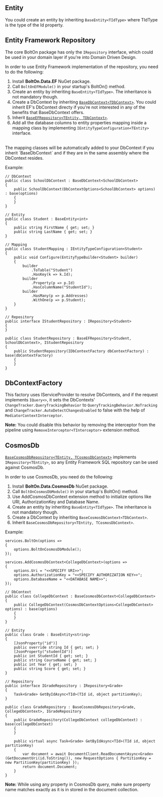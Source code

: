 Entity
------
You could create an entity by inheriting `BaseEntity<TIdType>` where TIdType is the type of the Id property.

Entity Framework Repository
---------------------------
The core BoltOn package has only the `IRepository` interface, which could be used in your domain layer if you're into Domain Driven Design. 

In order to use Entity Framework implementation of the repository, you need to do the following:

1. Install **BoltOn.Data.EF** NuGet package.
2. Call `BoltOnEFModule()` in your startup's BoltOn() method.
3. Create an entity by inheriting `BaseEntity<TIdType>`. The inheritance is not mandatory though.
4. Create a DbContext by inheriting [`BaseDbContext<TDbContext>`](https://github.com/gokulm/BoltOn/blob/master/src/BoltOn.Data.EF/BaseDbContext.cs). You could inherit EF's DbContext directy if you're not interested in any of the benefits that BaseDbContext offers.
5. Inherit [`BaseEFRepository<TEntity, TDbContext>`](https://github.com/gokulm/BoltOn/blob/master/src/BoltOn.Data.EF/BaseEFRepository.cs).
6. Add all the database columns to entity properties mapping inside a mapping class by implementing `IEntityTypeConfiguration<TEntity>` interface.
<br>
The mapping classes will be automatically added to your DbContext if you inherit `BaseDbContext<TDbContext>` and if they are in the same assembly where the DbContext resides. 

Example:

    // DbContext
    public class SchoolDbContext : BaseDbContext<SchoolDbContext>
	{
		public SchoolDbContext(DbContextOptions<SchoolDbContext> options) : base(options)
		{
		}
	}

    // Entity
    public class Student : BaseEntity<int>
	{
		public string FirstName { get; set; }
		public string LastName { get; set; }
	}

    // Mapping
    public class StudentMapping : IEntityTypeConfiguration<Student>
	{
		public void Configure(EntityTypeBuilder<Student> builder)
		{
			builder
				.ToTable("Student")
				.HasKey(k => k.Id);
			builder
				.Property(p => p.Id)
				.HasColumnName("StudentId");
			builder
				.HasMany(p => p.Addresses)
				.WithOne(p => p.Student);
		}
	}

    // Repository
    public interface IStudentRepository : IRepository<Student>
	{
	}

	public class StudentRepository : BaseEFRepository<Student, SchoolDbContext>, IStudentRepository
	{
		public StudentRepository(IDbContextFactory dbContextFactory) : base(dbContextFactory)
		{
		}
	}


DbContextFactory
----------------
This factory uses IServiceProvider to resolve DbContexts, and if the request implements `IQuery<>`, it sets the DbContexts' `ChangeTracker.QueryTrackingBehavior` to `QueryTrackingBehavior.NoTracking` and `ChangeTracker.AutoDetectChangesEnabled` to false with the help of `MediatorContextInterceptor`. 

**Note:** You could disable this behavior by removing the interceptor from the pipeline using `RemoveInterceptor<TInterceptor>` extension method.

CosmosDb
--------
[`BaseCosmosDbRepository<TEntity, TCosmosDbContext>`](https://github.com/gokulm/BoltOn/blob/master/src/BoltOn.Data.CosmosDb/BaseCosmosDbRepository.cs) implements `IRepository<TEntity>`, so any Entity Framework SQL repository can be used against CosmosDb. 

In order to use CosmosDb, you need do the following:

1. Install **BoltOn.Data.CosmosDb** NuGet package.
2. Call `BoltOnCosmosDbModule()` in your startup's BoltOn() method.
3. Use AddCosmosDbContext extension method to initialize options like URI, AuthorizationKey and Database Name.
4. Create an entity by inheriting `BaseEntity<TIdType>`. The inheritance is not mandatory though.
5. Create a DbContext by inheriting `BaseCosmosDbContext<TDbContext>`. 
6. Inherit `BaseCosmosDbRepository<TEntity, TCosmosDbContext>`.

Example:

	services.BoltOn(options =>
	{
		options.BoltOnCosmosDbModule();
	});

	services.AddCosmosDbContext<CollegeDbContext>(options =>
	{
		options.Uri = "<<SPECIFY URI>>";
		options.AuthorizationKey = "<<SPECIFY AUTHORIZATION KEY>>";
		options.DatabaseName = "<<DATABASE NAME>>";
	});

	// DbContext
	public class CollegeDbContext : BaseCosmosDbContext<CollegeDbContext>
    {
        public CollegeDbContext(CosmosDbContextOptions<CollegeDbContext> options) : base(options)
        {
        }
    }

	// Entity
	public class Grade : BaseEntity<string>
    {
        [JsonProperty("id")]
        public override string Id { get; set; }
        [JsonProperty("studentId")]
        public int StudentId { get; set; }
        public string CourseName { get; set; }
        public int Year { get; set; }
        public string Score { get; set; }
    }

	// Repository
	public interface IGradeRepository : IRepository<Grade>
    {
        Task<Grade> GetByIdAsync<TId>(TId id, object partitionKey);
    }

	public class GradeRepository : BaseCosmosDbRepository<Grade, CollegeDbContext>, IGradeRepository
    {
        public GradeRepository(CollegeDbContext collegeDbContext) : base(collegeDbContext)
        {
        }

        public virtual async Task<Grade> GetByIdAsync<TId>(TId id, object partitionKey)
        {
            var document = await DocumentClient.ReadDocumentAsync<Grade>(GetDocumentUri(id.ToString()), new RequestOptions { PartitionKey = new PartitionKey(partitionKey) });
            return document.Document;
        }
    }

**Note:** While using any property in CosmosDb query, make sure property name matches exactly as it is in stored in the document collection.
